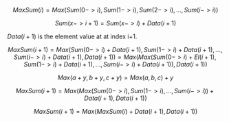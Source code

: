 

$$
MaxSum(i) = Max(Sum(0->i),Sum(1->i),Sum(2->i),...,Sum(i->i))
$$

$$
Sum(x->i+1) = Sum(x->i) + Data(i+1) 
$$

$Data(i+1)$ is the element value at at index i+1.

$$
MaxSum(i+1) = Max(Sum(0->i) + Data(i+1), Sum(1->i) + Data(i+1), ..., Sum(i->i) + Data(i+1), Data(i+1))= Max(Max(Sum(0->i) + El(i+1), Sum(1->i) + Data(i+1), ..., Sum(i->i) + Data(i+1)), Data(i+1))
$$

$$
Max(a+y,b+y,c+y) = Max(a,b,c) +y
$$

$$
MaxSum(i+1) = Max(Max(Sum(0->i), Sum(1->i), ..., Sum(i->i))+ Data(i+1), Data(i+1))
$$

$$
MaxSum(i+1) = Max(MaxSum(i)+ Data(i+1), Data(i+1))
$$


